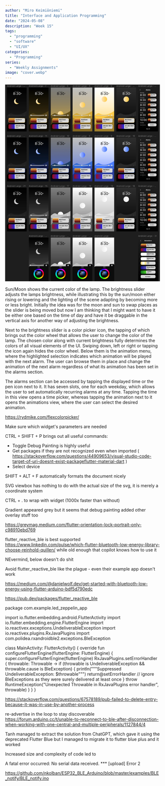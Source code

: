 ```yaml
---
author: "Miro Keimiöniemi"
title: "Interface and Application Programming"
date: "2024-05-08"
description: "Week 15"
tags: 
  - "programming"
  - "software"
  - "UI/UX"
categories: 
  - "Programming"
series: 
  - "Weekly Assignments"
image: "cover.webp"
---
```


![Figma UI draft](figma-ui-draft.webp)

Sun/Moon shows the current color of the lamp. The brightness slider adjusts the lamps brightness, while illustrating this by the sun/moon either rising or lowering and the lighting of the scene adapting by becoming more or less bright. Initially the idea was for the moon and sun to swap places as the slider is being moved but now I am thinking that I might want to have it be either one based on the time of day and have it be draggable in the vertical axis for another way of adjusting the brightness.

Next to the brightness slider is a color picker icon, the tapping of which brings out the color wheel that allows the user to change the color of the lamp. The chosen color along with current brightness fully determines the colors of all visual elements of the UI. Swiping down, left or right or tapping the icon again hides the color wheel. Below them is the animation menu, where the highlighted selection indicates which animation will be played with the next alarm. The user can browse them in place and change the animation of the next alarm regardless of what its animation has been set in the alarms section.

The alarms section can be accessed by tapping the displayed time or the pen icon next to it. It has seven slots, one for each weekday, which allows the user to set automatically recurring alarms at any time. Tapping the time in this view opens a time picker, whereas tapping the animation next to it opens the animations view, where the user can select the desired animation.

https://rydmike.com/flexcolorpicker/




Make sure which widget's parameters are needed

CTRL + SHIFT + P brings out all useful commands:
- Toggle Debug Painting is highly useful
- Get packages if they are not recognized even when imported ( https://stackoverflow.com/questions/44909653/visual-studio-code-target-of-uri-doesnt-exist-packageflutter-material-dart )
- Select device

SHIFT + ALT + F automatically formats the document nicely


SVG viewbox has nothing to do with the actual size of the svg, it is merely a coordinate system


CTRL + . to wrap with widget (1000x faster than without)

Gradient appeared grey but it seems that debug painting added other overlay stuff too

https://greymag.medium.com/flutter-orientation-lock-portrait-only-c98910ebd769

flutter_reactive_ble is best supported https://www.linkedin.com/pulse/which-flutter-bluetooth-low-energy-library-choose-reinhold-quillen/ while old enough that copilot knows how to use it





NEvermind, below doesn't do shit

Avoid flutter_reactive_ble like the plague - even their example app doesn't work

https://medium.com/@danielwolf.dev/get-started-with-bluetooth-low-energy-using-flutter-arduino-bdf5d790edc

https://pub.dev/packages/flutter_reactive_ble





package com.example.led_zeppelin_app

import io.flutter.embedding.android.FlutterActivity
import io.flutter.embedding.engine.FlutterEngine
import io.reactivex.exceptions.UndeliverableException
import io.reactivex.plugins.RxJavaPlugins
import com.polidea.rxandroidble2.exceptions.BleException

class MainActivity: FlutterActivity() {
    override fun configureFlutterEngine(flutterEngine: FlutterEngine) {
        super.configureFlutterEngine(flutterEngine)
        RxJavaPlugins.setErrorHandler { throwable: Throwable ->
            if (throwable is UndeliverableException && throwable.cause is BleException) {
                println("""Suppressed UndeliverableException: $throwable""")
                return@setErrorHandler   // ignore BleExceptions as they were surely delivered at least once
            }
            throw RuntimeException("Unexpected Throwable in RxJavaPlugins error handler", throwable)
        }
    }
}




https://stackoverflow.com/questions/67578189/pub-failed-to-delete-entry-because-it-was-in-use-by-another-process


re-advertise in the loop to stay discoverable
https://forum.arduino.cc/t/unable-to-reconnect-to-ble-after-disconnection-when-working-with-one-central-and-multiple-peripherals/1127844/4


Tanh managed to extract the solution from ChatGPT, which gave it using the deprecated Flutter Blue but I managed to migrate it to flutter blue plus and it worked


Increased size and complexity of code led to 

A fatal error occurred: No serial data received.
*** [upload] Error 2


https://github.com/nkolban/ESP32_BLE_Arduino/blob/master/examples/BLE_notify/BLE_notify.ino
